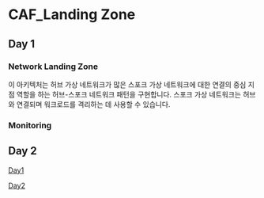 # CAF_Landing Zone

## Day 1

### Network Landing Zone

이 아키텍처는 허브 가상 네트워크가 많은 스포크 가상 네트워크에 대한 연결의 중심 지점 역할을 하는 허브-스포크 네트워크 패턴을 구현합니다. 스포크 가상 네트워크는 허브와 연결되며 워크로드를 격리하는 데 사용할 수 있습니다.

### Monitoring

## Day 2

[Day1](https://github.com/Anna-Jeong-MS/CAF_LandingZone/tree/main/Day1)

[Day2](https://github.com/Anna-Jeong-MS/CAF_LandingZone/tree/main/Day2)
